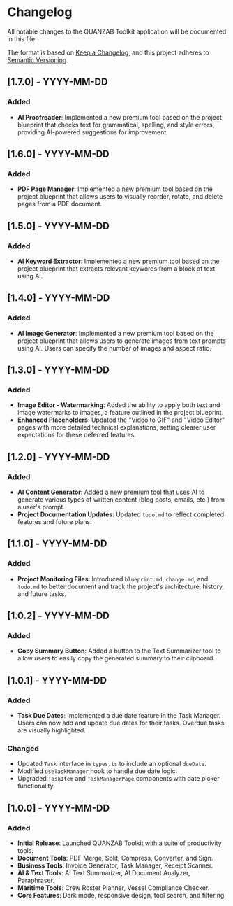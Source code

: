 # Changelog

All notable changes to the QUANZAB Toolkit application will be documented in this file.

The format is based on [Keep a Changelog](https://keepachangelog.com/en/1.0.0/),
and this project adheres to [Semantic Versioning](https://semver.org/spec/v2.0.0.html).

## [1.7.0] - YYYY-MM-DD

### Added
- **AI Proofreader**: Implemented a new premium tool based on the project blueprint that checks text for grammatical, spelling, and style errors, providing AI-powered suggestions for improvement.

## [1.6.0] - YYYY-MM-DD

### Added
- **PDF Page Manager**: Implemented a new premium tool based on the project blueprint that allows users to visually reorder, rotate, and delete pages from a PDF document.

## [1.5.0] - YYYY-MM-DD

### Added
- **AI Keyword Extractor**: Implemented a new premium tool based on the project blueprint that extracts relevant keywords from a block of text using AI.

## [1.4.0] - YYYY-MM-DD

### Added
- **AI Image Generator**: Implemented a new premium tool based on the project blueprint that allows users to generate images from text prompts using AI. Users can specify the number of images and aspect ratio.

## [1.3.0] - YYYY-MM-DD

### Added
- **Image Editor - Watermarking**: Added the ability to apply both text and image watermarks to images, a feature outlined in the project blueprint.
- **Enhanced Placeholders**: Updated the "Video to GIF" and "Video Editor" pages with more detailed technical explanations, setting clearer user expectations for these deferred features.

## [1.2.0] - YYYY-MM-DD

### Added

- **AI Content Generator**: Added a new premium tool that uses AI to generate various types of written content (blog posts, emails, etc.) from a user's prompt.
- **Project Documentation Updates**: Updated `todo.md` to reflect completed features and future plans.

## [1.1.0] - YYYY-MM-DD

### Added

- **Project Monitoring Files**: Introduced `blueprint.md`, `change.md`, and `todo.md` to better document and track the project's architecture, history, and future tasks.

## [1.0.2] - YYYY-MM-DD

### Added

- **Copy Summary Button**: Added a button to the Text Summarizer tool to allow users to easily copy the generated summary to their clipboard.

## [1.0.1] - YYYY-MM-DD

### Added

- **Task Due Dates**: Implemented a due date feature in the Task Manager. Users can now add and update due dates for their tasks. Overdue tasks are visually highlighted.

### Changed

- Updated `Task` interface in `types.ts` to include an optional `dueDate`.
- Modified `useTaskManager` hook to handle due date logic.
- Upgraded `TaskItem` and `TaskManagerPage` components with date picker functionality.

## [1.0.0] - YYYY-MM-DD

### Added

- **Initial Release**: Launched QUANZAB Toolkit with a suite of productivity tools.
- **Document Tools**: PDF Merge, Split, Compress, Converter, and Sign.
- **Business Tools**: Invoice Generator, Task Manager, Receipt Scanner.
- **AI & Text Tools**: AI Text Summarizer, AI Document Analyzer, Paraphraser.
- **Maritime Tools**: Crew Roster Planner, Vessel Compliance Checker.
- **Core Features**: Dark mode, responsive design, tool search, and filtering.